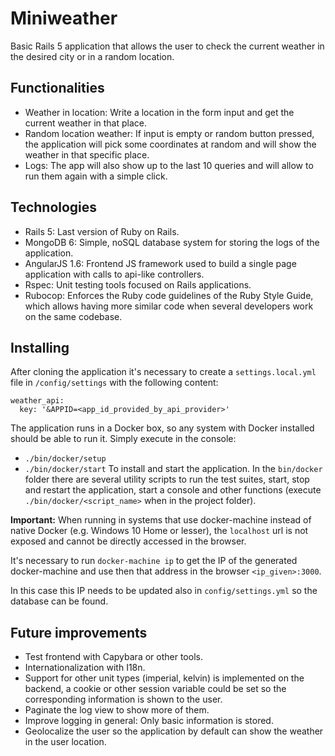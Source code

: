 # Miniweather

Basic Rails 5 application that allows the user to check the current weather in the desired city or in a random location.

## Functionalities

- Weather in location: Write a location in the form input and get the current weather in that place.
- Random location weather: If input is empty or random button pressed, the application will pick some coordinates at random and will show the weather in that specific place.
- Logs: The app will also show up to the last 10 queries and will allow to run them again with a simple click.

## Technologies

- Rails 5: Last version of Ruby on Rails.
- MongoDB 6: Simple, noSQL database system for storing the logs of the application.
- AngularJS 1.6: Frontend JS framework used to build a single page application with calls to api-like controllers.
- Rspec: Unit testing tools focused on Rails applications.
- Rubocop: Enforces the Ruby code guidelines of the Ruby Style Guide, which allows having more similar code when several developers work on the same codebase.

## Installing

After cloning the application it's necessary to create a `settings.local.yml` file in `/config/settings` with the following content:
```
weather_api:
  key: '&APPID=<app_id_provided_by_api_provider>'
```

The application runs in a Docker box, so any system with Docker installed should be able to run it.
Simply execute in the console:
- `./bin/docker/setup`
- `./bin/docker/start`
To install and start the application. In the `bin/docker` folder there are several utility scripts to run the test suites, start, stop and restart the application, start a console and other functions (execute `./bin/docker/<script_name>` when in the project folder).

**Important:** When running in systems that use docker-machine instead of native Docker (e.g. Windows 10 Home or lesser), the `localhost` url is not exposed and cannot be directly accessed in the browser.

It's necessary to run `docker-machine ip` to get the IP of the generated docker-machine and use then that address in the browser `<ip_given>:3000`.

In this case this IP needs to be updated also in `config/settings.yml` so the database can be found.

## Future improvements

- Test frontend with Capybara or other tools.
- Internationalization with I18n.
- Support for other unit types (imperial, kelvin) is implemented on the backend, a cookie or other session variable could be set so the corresponding information is shown to the user.
- Paginate the log view to show more of them.
- Improve logging in general: Only basic information is stored.
- Geolocalize the user so the application by default can show the weather in the user location.
